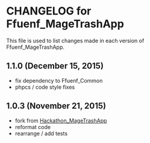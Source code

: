 # CHANGELOG for Ffuenf_MageTrashApp

This file is used to list changes made in each version of Ffuenf_MageTrashApp.

## 1.1.0 (December 15, 2015)

* fix dependency to Ffuenf_Common
* phpcs / code style fixes

## 1.0.3 (November 21, 2015)

* fork from [Hackathon_MageTrashApp](https://github.com/magento-hackathon/MageTrashApp)
* reformat code
* rearrange / add tests